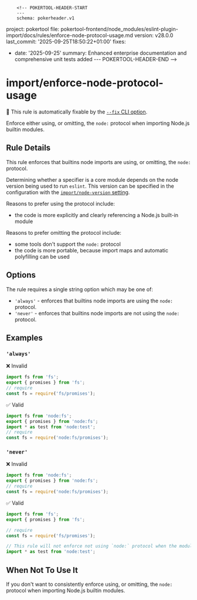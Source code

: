         <!-- POKERTOOL-HEADER-START
        ---
        schema: pokerheader.v1
project: pokertool
file: pokertool-frontend/node_modules/eslint-plugin-import/docs/rules/enforce-node-protocol-usage.md
version: v28.0.0
last_commit: '2025-09-25T18:50:22+01:00'
fixes:
- date: '2025-09-25'
  summary: Enhanced enterprise documentation and comprehensive unit tests added
        ---
        POKERTOOL-HEADER-END -->
# import/enforce-node-protocol-usage

🔧 This rule is automatically fixable by the [`--fix` CLI option](https://eslint.org/docs/latest/user-guide/command-line-interface#--fix).

<!-- end auto-generated rule header -->

Enforce either using, or omitting, the `node:` protocol when importing Node.js builtin modules.

## Rule Details

This rule enforces that builtins node imports are using, or omitting, the `node:` protocol.

Determining whether a specifier is a core module depends on the node version being used to run `eslint`.
This version can be specified in the configuration with the [`import/node-version` setting](../../README.md#importnode-version).

Reasons to prefer using the protocol include:

 - the code is more explicitly and clearly referencing a Node.js built-in module

Reasons to prefer omitting the protocol include:

 - some tools don't support the `node:` protocol
 - the code is more portable, because import maps and automatic polyfilling can be used

## Options

The rule requires a single string option which may be one of:

 - `'always'` - enforces that builtins node imports are using the `node:` protocol.
 - `'never'` - enforces that builtins node imports are not using the `node:` protocol.

## Examples

### `'always'`

❌ Invalid

```js
import fs from 'fs';
export { promises } from 'fs';
// require
const fs = require('fs/promises');
```

✅ Valid

```js
import fs from 'node:fs';
export { promises } from 'node:fs';
import * as test from 'node:test';
// require
const fs = require('node:fs/promises');
```

### `'never'`

❌ Invalid

```js
import fs from 'node:fs';
export { promises } from 'node:fs';
// require
const fs = require('node:fs/promises');
```

✅ Valid

```js
import fs from 'fs';
export { promises } from 'fs';

// require
const fs = require('fs/promises');

// This rule will not enforce not using `node:` protocol when the module is only available under the `node:` protocol.
import * as test from 'node:test';
```

## When Not To Use It

If you don't want to consistently enforce using, or omitting, the `node:` protocol when importing Node.js builtin modules.
